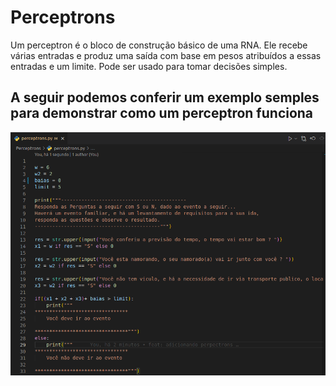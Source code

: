 <h1>Perceptrons</h1>
<p>Um perceptron é o bloco de construção básico de uma RNA. Ele recebe várias entradas e produz uma saída com base em pesos atribuídos a essas entradas e um limite. Pode ser usado para tomar decisões simples.</p>
<h2>A seguir podemos conferir um exemplo semples para demonstrar como um perceptron funciona</h2>
<img src="./assets/codigoVsCode.png" alt="Imagem do codigo">
